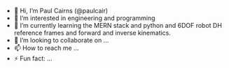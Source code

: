- 👋 Hi, I’m Paul Cairns (@paulcair)
- 👀 I’m interested in engineering and programming
- 🌱 I’m currently learning the MERN stack and python and 6DOF robot DH reference frames and forward and inverse kinematics.
- 💞️ I’m looking to collaborate on ...
- 📫 How to reach me ...
- ⚡ Fun fact: ...

<!---
paulcair/paulcair is a ✨ special ✨ repository because its `README.md` (this file) appears on your GitHub profile.
You can click the Preview link to take a look at your changes.
--->
